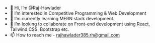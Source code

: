 - 👋 Hi, I’m @Raj-Hawlader
- 👀 I’m interested in Competitive Programming & Web Development
- 🌱 I’m currently learning MERN stack development.
- 💞️ I’m looking to collaborate on Front-end development using React, Tailwind CSS, Bootstrap etc.
- 📫 How to reach me - rajhawlader385.rh@gmail.com
